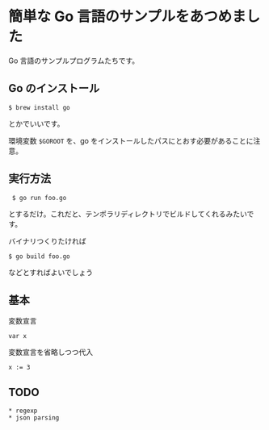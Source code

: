 簡単な Go 言語のサンプルをあつめました
=====================================

Go 言語のサンプルプログラムたちです。

## Go のインストール

    $ brew install go

とかでいいです。

環境変数 `$GOROOT` を、go をインストールしたパスにとおす必要があることに注意。

## 実行方法

     $ go run foo.go

とするだけ。これだと、テンポラリディレクトリでビルドしてくれるみたいです。

バイナリつくりたければ
    
    $ go build foo.go

などとすればよいでしょう

## 基本

変数宣言

    var x

変数宣言を省略しつつ代入

    x := 3

## TODO

    * regexp
    * json parsing

